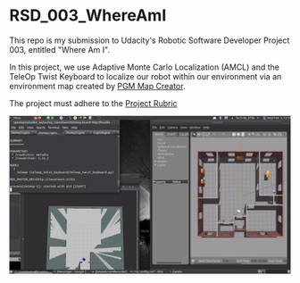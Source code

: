 # RSD_003_WhereAmI
This repo is my submission to Udacity's Robotic Software Developer Project 003, entitled "Where Am I".

In this project, we use Adaptive Monte Carlo Localization (AMCL) and the TeleOp Twist Keyboard to localize our robot within our environment via an environment map created by [PGM Map Creator](https://github.com/udacity/pgm_map_creator).

The project must adhere to the [Project Rubric](https://review.udacity.com/#!/rubrics/2351/view)

 ![WhereAmIScreenshot](./images/003_001.png)
